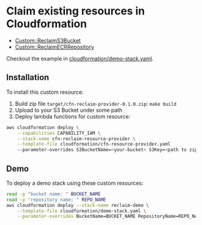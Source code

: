 # Claim existing resources in Cloudformation

- [Custom::ReclaimS3Bucket](docs/ReclaimS3Bucket.md)
- [Custom::ReclaimECRRepository](docs/ReclaimS3Bucket.md)

Checkout the example in [cloudformation/demo-stack.yaml](cloudformation/demo-stack.yaml).

## Installation

To install this custom resource:
1) Build zip file `target/cfn-reclaim-provider-0.1.0.zip`: `make build`
2) Upload to your S3 Bucket under some path
3) Deploy lambda functions for custom resource:
```sh
aws cloudformation deploy \
    --capabilities CAPABILITY_IAM \
    --stack-name cfn-reclaim-resource-provider \
    --template-file cloudformation/cfn-resource-provider.yaml
    --parameter-overrides S3BucketName=<your-bucket> S3Key=<path to zip file>/cfn-reclaim-provider-0.1.0.zip
```

## Demo

To deploy a demo stack using these custom resources:

```sh
read -p "bucket name: " BUCKET_NAME
read -p "repository name: " REPO_NAME
aws cloudformation deploy --stack-name reclaim-demo \
	--template-file cloudformation/demo-stack.yaml \
	--parameter-overrides BucketName=BUCKET_NAME RepositoryName=REPO_NAME
```

